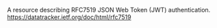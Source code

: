 A resource describing RFC7519 JSON Web Token (JWT) authentication.
https://datatracker.ietf.org/doc/html/rfc7519


